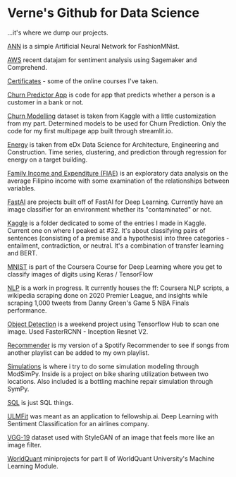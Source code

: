 # Verne's Github for Data Science
...it's where we dump our projects.

[ANN](https://github.com/verneh/datasci/tree/master/ANN) is a simple Artificial Neural Network for FashionMNist.

[AWS](https://github.com/verneh/datasci/tree/master/AWS) recent datajam for sentiment analysis using Sagemaker and Comprehend.

[Certificates](https://github.com/verneh/datasci/tree/master/certificates) - some of the online courses I've taken.

[Churn Predictor App](https://github.com/verneh/datasci/tree/master/Churn%20Predictor%20App) is code for app that predicts whether a person is a customer in a bank or not.

[Churn Modelling](https://github.com/verneh/datasci/tree/master/ChurnModelling) dataset is taken from Kaggle with a little customization from my part. Determined models to be used for Churn Prediction. Only the code for my first multipage app built through streamlit.io. 

[Energy](https://github.com/verneh/datasci/tree/master/Energy) is taken from eDx Data Science for Architecture, Engineering and Construction. Time series, clustering, and prediction through regression for energy on a target building.

[Family Income and Expenditure (FIAE)](https://github.com/verneh/DataSci/tree/master/FIAE) is an exploratory data analysis on the average Filipino income with some examination of the relationships between variables.

[FastAI](https://github.com/verneh/DataSci/tree/master/FastAI) are projects built off of FastAI for Deep Learning. Currently have an image classifier for an environment whether its "contaminated" or not.

[Kaggle](https://github.com/verneh/datasci/tree/master/Kaggle) is a folder dedicated to some of the entries I made in Kaggle. Current one on where I peaked at #32. It's about classifying pairs of sentences (consisting of a premise and a hypothesis) into three categories - entailment, contradiction, or neutral. It's a combination of transfer learning and BERT.

[MNIST](https://github.com/verneh/datasci/tree/master/MNIST) is part of the Coursera Course for Deep Learning where you get to classify images of digits using Keras / TensorFlow

[NLP](https://github.com/verneh/datasci/tree/master/NLP) is a work in progress. It currently houses the ff: Coursera NLP scripts, a wikipedia scraping done on 2020 Premier League, and insights while scraping 1,000 tweets from Danny Green's Game 5 NBA Finals performance.

[Object Detection](https://github.com/verneh/datasci/tree/master/Object%20Detection) is a weekend project using Tensorflow Hub to scan one image. Used FasterRCNN - Inception Resnet V2.

[Recommender](https://github.com/verneh/DataSci/tree/master/Recommender) is my version of a Spotify Recommender to see if songs from another playlist can be added to my own playlist.

[Simulations](https://github.com/verneh/datasci/tree/master/Simulations) is where i try to do some simulation modeling through ModSimPy. Inside is a project on bike sharing utilization between two locations. Also included is a bottling machine repair simulation through SymPy.

[SQL](https://github.com/verneh/datasci/tree/master/SQL) is just SQL things.

[ULMFit](https://github.com/verneh/DataSci/tree/master/ULMFit) was meant as an application to fellowship.ai. Deep Learning with Sentiment Classification for an airlines company.

[VGG-19](https://github.com/verneh/datasci/tree/master/VGG-19) dataset used with StyleGAN of an image that feels more like an image filter.

[WorldQuant](https://github.com/verneh/datasci/tree/master/WorldQuant) miniprojects for part II of WorldQuant University's Machine Learning Module.

